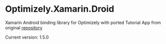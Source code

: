 # Optimizely.Xamarin.Droid
Xamarin Android binding library for Optimizely with ported Tutorial App from original [repository](https://github.com/optimizely/Optimizely-Android-SDK)

Current version: 1.5.0
